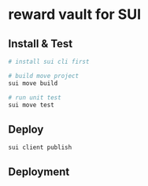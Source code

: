 # reward vault for SUI

## Install & Test
```bash
# install sui cli first

# build move project
sui move build

# run unit test
sui move test
```

## Deploy
```bash
sui client publish
```

## Deployment
